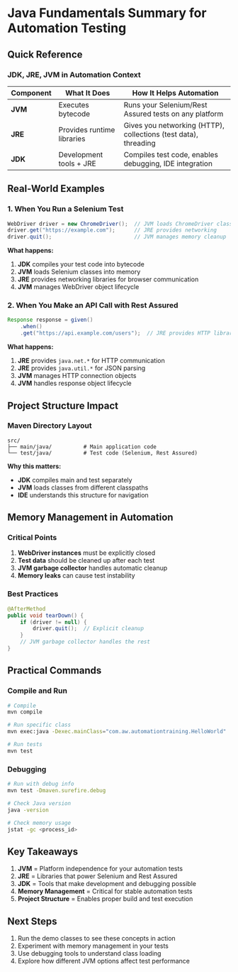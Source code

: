 # Java Fundamentals Summary for Automation Testing

## Quick Reference

### JDK, JRE, JVM in Automation Context

| Component | What It Does | How It Helps Automation |
|-----------|--------------|-------------------------|
| **JVM** | Executes bytecode | Runs your Selenium/Rest Assured tests on any platform |
| **JRE** | Provides runtime libraries | Gives you networking (HTTP), collections (test data), threading |
| **JDK** | Development tools + JRE | Compiles test code, enables debugging, IDE integration |

## Real-World Examples

### 1. When You Run a Selenium Test

```java
WebDriver driver = new ChromeDriver();  // JVM loads ChromeDriver class
driver.get("https://example.com");      // JRE provides networking
driver.quit();                          // JVM manages memory cleanup
```

**What happens:**
1. **JDK** compiles your test code into bytecode
2. **JVM** loads Selenium classes into memory
3. **JRE** provides networking libraries for browser communication
4. **JVM** manages WebDriver object lifecycle

### 2. When You Make an API Call with Rest Assured

```java
Response response = given()
    .when()
    .get("https://api.example.com/users");  // JRE provides HTTP libraries
```

**What happens:**
1. **JRE** provides `java.net.*` for HTTP communication
2. **JRE** provides `java.util.*` for JSON parsing
3. **JVM** manages HTTP connection objects
4. **JVM** handles response object lifecycle

## Project Structure Impact

### Maven Directory Layout
```
src/
├── main/java/          # Main application code
└── test/java/          # Test code (Selenium, Rest Assured)
```

**Why this matters:**
- **JDK** compiles main and test separately
- **JVM** loads classes from different classpaths
- **IDE** understands this structure for navigation

## Memory Management in Automation

### Critical Points
1. **WebDriver instances** must be explicitly closed
2. **Test data** should be cleaned up after each test
3. **JVM garbage collector** handles automatic cleanup
4. **Memory leaks** can cause test instability

### Best Practices
```java
@AfterMethod
public void tearDown() {
    if (driver != null) {
        driver.quit();  // Explicit cleanup
    }
    // JVM garbage collector handles the rest
}
```

## Practical Commands

### Compile and Run
```bash
# Compile
mvn compile

# Run specific class
mvn exec:java -Dexec.mainClass="com.aw.automationtraining.HelloWorld"

# Run tests
mvn test
```

### Debugging
```bash
# Run with debug info
mvn test -Dmaven.surefire.debug

# Check Java version
java -version

# Check memory usage
jstat -gc <process_id>
```

## Key Takeaways

1. **JVM** = Platform independence for your automation tests
2. **JRE** = Libraries that power Selenium and Rest Assured
3. **JDK** = Tools that make development and debugging possible
4. **Memory Management** = Critical for stable automation tests
5. **Project Structure** = Enables proper build and test execution

## Next Steps

1. Run the demo classes to see these concepts in action
2. Experiment with memory management in your tests
3. Use debugging tools to understand class loading
4. Explore how different JVM options affect test performance

